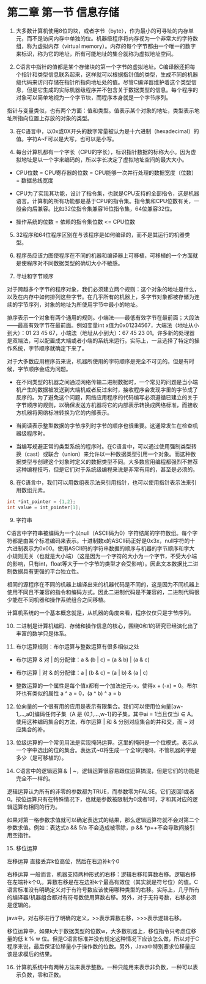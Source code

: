 # 第二章 第一节 信息存储

1. 大多数计算机使用8位的块，或者字节（byte），作为最小的可寻址的内存单元，而不是访问内存中单独的位。机器级程序将内存视为一个非常大的字符数组，称为虚拟内存（virtual memory）。内存的每个字节都由一个唯一的数字来标识，称为它的地址，所有可能地址的集合就称为虚拟地址空间。

2. C语言中指针的值都是某个存储块的第一个字节的虚拟地址。C编译器还把每个指针和类型信息联系起来，这样就可以根据指针值的类型，生成不同的机器级代码来访问存储在指针所指向地址处的值。尽管C编译器维护着这个类型信息，但是它生成的实际机器级程序并不包含关于数据类型的信息。每个程序的对象可以简单地视为一个字节块，而程序本身就是一个字节序列。

  指针与变量类似，也有两个方面：值和类型。值表示某个对象的地址，类型表示地址所指向位置上存放的对象的类型。

3. 在C语言中，以0x或0X开头的数字常量被认为是十六进制（hexadecimal）的值。字符A~F可以是大写，也可以是小写。

4. 每台计算机都有一个字长（CPU的字长），标识指针数据的标称大小。因为虚拟地址是以一个字来编码的，所以字长决定了虚拟地址空间的最大大小。
  - CPU位数 = CPU寄存器的位数 = CPU能够一次并行处理的数据宽度（位数）= 数据总线宽度

  - CPU为了实现其功能，设计了指令集，也就是CPU支持的全部指令，这是机器语言。计算机的所有功能都是基于CPU的指令集。指令集和CPU位数有关，一般会向后兼容。比如32位指令集兼容16位指令集，64位兼容32位。

  - 操作系统的位数 = 依赖的指令集位数 <= CPU位数

5. 32程序和64位程序区别在与该程序是如何编译的，而不是其运行的机器类型。

6. 程序员应该力图使程序在不同的机器和编译器上可移植，可移植的一个方面就是使程序对不同数据类型的确切大小不敏感。

7. 寻址和字节顺序

  对于跨越多个字节的程序对象，我们必须建立两个规则：这个对象的地址是什么，以及在内存中如何排列这些字节。在几乎所有的机器上，多字节对象都被存储为连续的字节序列，对象的地址为所使用字节中最小的地址。

  排序表示一个对象有两个通用的规则。小端法——最低有效字节在最前面；大段法——最高有效字节在最前面。例如变量int x值为0x01234567，大端法（地址从小到大）：01 23 45 67，小端法（地址从小到大）：67 45 23 01。许多新的处理器是双端法，可以配置成大端或者小端的系统来运行。实际上，一旦选择了特定的操作系统，字节顺序就确定下来了。

  对于大多数应用程序员来说，机器所使用的字符顺序是完全不可见的。但是有时候，字节顺序会成为问题。

  - 在不同类型的机器之间通过网络传输二进制数据时，一个常见的问题是当小端机产生的数据被发送到大端机或者反过来时，接收程序会发现字里的字节成了反序的。为了避免这个问题，网络应用程序的代码编写必须遵循已建立的关于字节顺序的规则，以确保发送方机器将它的内部表示转换成网络标准，而接收方机器将网络标准转换为它的内部表示。

  - 当阅读表示整型数据的字节序列时字节的顺序也很重要。这通常发生在检查机器级程序时。

  - 当编写规避正常的类型系统的程序时。在C语言中，可以通过使用强制类型转换（cast）或联合（union）来允许以一种数据类型引用一个对象。而这种数据类型与创建这个对象时定义的数据类型不同。大多数应用编程都强烈不推荐这种编程技巧，但是它们对于系统级编程来说是非常有用的，甚至是必须的。

8. 在C语言中，我们可以用数组表示法来引用指针，也可以使用指针表示法来引用数组元素。

```C
int *int_pointer = {1,2};
int value = int_pointer[1];
```

9. 字符串

  C语言中字符串被编码为一个以null（ASCII码为0）字符结尾的字符数组。每个字符都是由某个标准编码来表示。十进制数x的ASCII码正好是0x3x，null字符的十六进制表示为0x00。使用ASCII码的字符串数据的顺序与机器的字节顺序和字大小规则无关（也就是大小端）（这是因为一个字符的大小为一个字节，不受大小端的影响，只有int，float等大于一个字节的类型才会受影响）。因此文本数据比二进制数据具有更强的平台独立性。

  相同的源程序在不同的机器上编译出来的机器代码是不同的，这是因为不同机器上使用不同且不兼容的指令和编码方式。因此二进制代码是不兼容的，二进制代码很少能在不同机器和操作系统组合之间移植。

  计算机系统的一个基本概念就是，从机器的角度来看，程序仅仅只是字节序列。

10. 二进制是计算机编码、存储和操作信息的核心，围绕0和1的研究已经演化出了丰富的数学只是体系。

11. 布尔运算规则：布尔运算与整数运算有很多相似之处

  - 布尔运算 & 对 | 的分配律：a & (b | c) = (a & b) | (a & c)

  - 布尔运算 | 对 & 的分配律：a | (b & c) = (a | b) & (a | c)

  - 整数运算的一个属性是每个值x都有一个加法逆元-x，使得x + (-x) = 0。布尔环也有类似的属性 a ^ a = 0，(a ^ b) ^ a = b

12. 位向量的一个很有用的应用是表示有限集合。我们可以使用位向量[aw-1,...,a0]编码任何子集（A 是 {0,1,...,w-1}的子集，其中ai = 1当且仅当i ∈ A。使用这种编码集合的方法，布尔运算 | 和 & 分别对应集合的并和交，而 ~ 对应集合的补。

13. 位级运算的一个常见用法是实现掩码运算。这里的掩码是一个位模式，表示从一个字中选出的位的集合。表达式~0将生成一个全1的掩码，不管机器的字是多少（是可移植的）。

14. C语言中的逻辑运算＆ | ~，逻辑运算很容易跟位运算搞混，但是它们的功能是完全不一样的。

  逻辑运算认为所有的非零的参数都为TRUE，而参数零为FALSE。它们返回1或者0。按位运算只有在特殊情况下，也就是参数被限制为0或者1时，才和其对应的逻辑运算有相同的行为。

  如果对第一格参数求值就可以确定表达式的结果，那么逻辑运算符就不会对第二个参数求值。例如：表达式a && 5/a 不会造成被零除，p && *p++不会导致间接引用空指针。

15. 移位运算

  左移运算 直接丢弃k位高位，然后在右边补k个0

  右移运算 一般而言，机器支持两种形式的右移：逻辑右移和算数右移。逻辑右移在左端补k个0,。算数右移是在左边补k个最高有效位（其实就是符号位）的值。C语言标准没有明确定义对于有符号数应该使用哪种类型的右移。实际上，几乎所有的编译器/机器组合都对有符号数使用算数右移。另外，对于无符号数，右移必须是逻辑的。

  java中，对右移进行了明确的定义，>>表示算数右移，>>>表示逻辑右移。

  移位运算中，如果k大于数据类型的位数w，大多数机器上，移位指令只考虑位移量的低 k % w 位。但是C语言标准并没有规定这种情况下应该怎么做，所以对于C程序来说，最后保证位移量小于操作数的位数。另外，Java中特别要求位移量应该是求模后的结果。

16. 计算机系统中有两种方法来表示整数。一种只能用来表示非负数，一种可以表示负数，零和正数。
